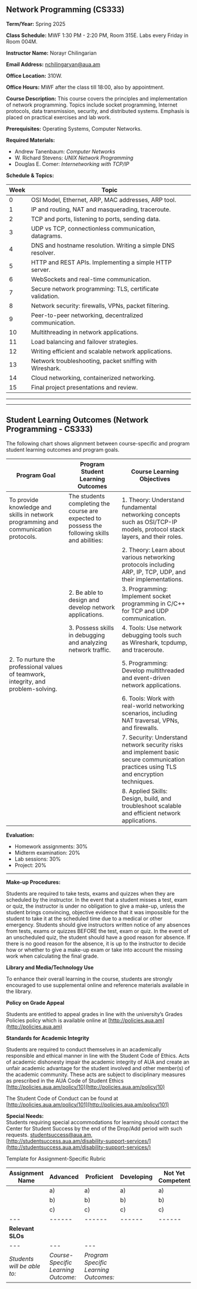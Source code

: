 ## **Network Programming (CS333)**

**Term/Year:** Spring 2025

**Class Schedule:** MWF 1:30 PM - 2:20 PM, Room 315E. Labs every Friday in Room 004M.

**Instructor Name:** Norayr Chilingarian

**Email Address:**  nchilingaryan@aua.am

**Office Location:** 310W.

**Office Hours:** MWF after the class till 18:00, also by appointment.

**Course Description:**
This course covers the principles and implementation of network programming. Topics include socket programming, Internet protocols, data transmission, security, and distributed systems. Emphasis is placed on practical exercises and lab work.

**Prerequisites:** Operating Systems, Computer Networks.

**Required Materials:**
- Andrew Tanenbaum: *Computer Networks*
- W. Richard Stevens: *UNIX Network Programming*
- Douglas E. Comer: *Internetworking with TCP/IP*

**Schedule & Topics:**

| Week  | Topic  |
|---|---|
| 0  | OSI Model, Ethernet, ARP, MAC addresses, ARP tool. |
| 1  | IP and routing, NAT and masquerading, traceroute. |
| 2  | TCP and ports, listening to ports, sending data. |
| 3  | UDP vs TCP, connectionless communication, datagrams. |
| 4  | DNS and hostname resolution. Writing a simple DNS resolver. |
| 5  | HTTP and REST APIs. Implementing a simple HTTP server. |
| 6  | WebSockets and real-time communication. |
| 7  | Secure network programming: TLS, certificate validation. |
| 8  | Network security: firewalls, VPNs, packet filtering. |
| 9  | Peer-to-peer networking, decentralized communication. |
| 10  | Multithreading in network applications. |
| 11  | Load balancing and failover strategies. |
| 12  | Writing efficient and scalable network applications. |
| 13  | Network troubleshooting, packet sniffing with Wireshark. |
| 14  | Cloud networking, containerized networking. |
| 15  | Final project presentations and review. |

---

---

## **Student Learning Outcomes (Network Programming - CS333)**

The following chart shows alignment between course-specific and program student learning outcomes and program goals.

| Program Goal  | Program Student Learning Outcomes  | Course Learning Objectives  |
|---|---|---|
| To provide knowledge and skills in network programming and communication protocols. | The students completing the course are expected to possess the following skills and abilities: | 1. Theory: Understand fundamental networking concepts such as OSI/TCP-IP models, protocol stack layers, and their roles. |
| | | 2. Theory: Learn about various networking protocols including ARP, IP, TCP, UDP, and their implementations. |
| | 2. Be able to design and develop network applications. | 3. Programming: Implement socket programming in C/C++ for TCP and UDP communication. |
| | 3. Possess skills in debugging and analyzing network traffic. | 4. Tools: Use network debugging tools such as Wireshark, tcpdump, and traceroute. |
| 2. To nurture the professional values of teamwork, integrity, and problem-solving. | | 5. Programming: Develop multithreaded and event-driven network applications. |
| | | 6. Tools: Work with real-world networking scenarios, including NAT traversal, VPNs, and firewalls. |
| | | 7. Security: Understand network security risks and implement basic secure communication practices using TLS and encryption techniques. |
| | | 8. Applied Skills: Design, build, and troubleshoot scalable and efficient network applications. |


**Evaluation:**
- Homework assignments: 30%
- Midterm examination: 20%
- Lab sessions: 30%
- Project: 20%

---

**Make-up Procedures:**

Students are required to take tests, exams and quizzes when they are scheduled by the instructor. In the event that a student misses a test, exam or quiz, the instructor is under no obligation to give a make-up, unless the student brings convincing, objective evidence that it was impossible for the student to take it at the scheduled time due to a medical or other emergency. Students should give instructors written notice of any absences from tests, exams or quizzes BEFORE the test, exam or quiz. In the event of an unscheduled quiz, the student should have a good reason for absence. If there is no good reason for the absence, it is up to the instructor to decide how or whether to give a make-up exam or take into account the missing work when calculating the final grade.

**Library and Media/Technology Use**

To enhance their overall learning in the course, students are strongly encouraged to use supplemental online and reference materials available in the library.

**Policy on Grade Appeal**

Students are entitled to appeal grades in line with the university’s Grades Policies policy which is available online at [http://policies.aua.am](http://policies.aua.am)

**Standards for Academic Integrity**

Students are required to conduct themselves in an academically responsible and ethical manner in line with the Student Code of Ethics. Acts of academic dishonesty impair the academic integrity of AUA and create an unfair academic advantage for the student involved and other member(s) of the academic community. These acts are subject to disciplinary measures as prescribed in the AUA Code of Student Ethics [http://policies.aua.am/policy/10](http://policies.aua.am/policy/10)

The Student Code of Conduct can be found at [http://policies.aua.am/policy/101](http://policies.aua.am/policy/101)


**Special Needs:**  
Students requiring special accommodations for learning should contact the Center for Student Success by the end of the Drop/Add period with such requests. studentsuccess@aua.am, [http://studentsuccess.aua.am/disability-support-services/](http://studentsuccess.aua.am/disability-support-services/)

Template for Assignment-Specific Rubric

| **Assignment Name** | **Advanced** | **Proficient** | **Developing** | **Not Yet Competent** |
|---|---|---|---|---|
|   | a)   | a)   | a)   | a)   |
|   | b)   | b)   | b)   | b)   |
|   | c)   | c)   | c)   | c)   |
|---|------|------|------|------|
| **Relevant SLOs**             |
|---|---|---|
|*Students will be able to:*|*Course-Specific Learning Outcome:*|*Program Specific Learning Outcomes:*|
